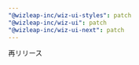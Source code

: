 ```yaml
---
"@wizleap-inc/wiz-ui-styles": patch
"@wizleap-inc/wiz-ui": patch
"@wizleap-inc/wiz-ui-next": patch
---
```


再リリース
